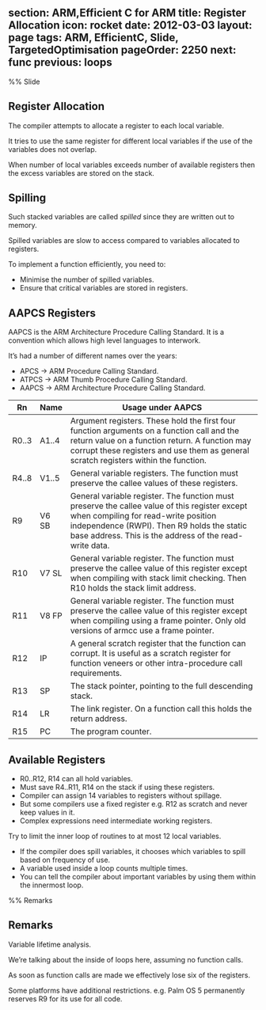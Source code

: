 section: ARM,Efficient C for ARM
title: Register Allocation
icon: rocket
date: 2012-03-03
layout: page
tags: ARM, EfficientC, Slide, TargetedOptimisation
pageOrder: 2250
next: func
previous: loops
----

%% Slide

## Register Allocation

The compiler attempts to allocate a register to each local variable.

It tries to use the same register for different local variables if the use of the variables does not overlap.

When number of local variables exceeds number of available registers then the excess variables are stored on the stack.

## Spilling

Such stacked variables are called _spilled_ since they are written out to memory.

Spilled variables are slow to access compared to variables allocated to registers.

To implement a function efficiently, you need to:

* Minimise the number of spilled variables.
* Ensure that critical variables are stored in registers.

## AAPCS Registers

AAPCS is the ARM Architecture Procedure Calling Standard. It is a convention which allows high level languages to interwork.

It’s had a number of different names over the years:

* APCS  → ARM Procedure Calling Standard.
* ATPCS → ARM Thumb Procedure Calling Standard.
* AAPCS → ARM Architecture Procedure Calling Standard.

Rn    | Name  | Usage under AAPCS
------|-------|------------------
R0..3 | A1..4 | Argument registers. These hold the first four function arguments on a function call and the return value on a function return. A function may corrupt these registers and use them as general scratch registers within the function.
R4..8 | V1..5 | General variable registers. The function must preserve the callee values of these registers.
R9    | V6 SB | General variable register. The function must preserve the callee value of this register except when compiling for read-write position independence (RWPI). Then R9 holds the static base address. This is the address of the read-write data.
R10   | V7 SL | General variable register. The function must preserve the callee value of this register except when compiling with stack limit checking. Then R10 holds the stack limit address.
R11   | V8 FP | General variable register. The function must preserve the callee value of this register except when compiling using a frame pointer. Only old versions of armcc use a frame pointer.
R12   | IP    | A general scratch register that the function can corrupt. It is useful as a scratch register for function veneers or other intra-procedure call requirements.
R13   | SP    | The stack pointer, pointing to the full descending stack.
R14   | LR    | The link register. On a function call this holds the return address.
R15   | PC    | The program counter.

## Available Registers

* R0..R12, R14 can all hold variables.
* Must save R4..R11, R14 on the stack if using these registers.
* Compiler can assign 14 variables to registers without spillage.
* But some compilers use a fixed register e.g. R12 as scratch and never keep values in it.
* Complex expressions need intermediate working registers.

Try to limit the inner loop of routines to at most 12 local variables.

* If the compiler does spill variables, it chooses which variables to spill based on frequency of use.
* A variable used inside a loop counts multiple times.
* You can tell the compiler about important variables by using them within the innermost loop.

%% Remarks

## Remarks

Variable lifetime analysis.

We’re talking about the inside of loops here, assuming no function calls.

As soon as function calls are made we effectively lose six of the registers.

Some platforms have additional restrictions. e.g. Palm OS 5 permanently reserves R9 for its use for all code.

